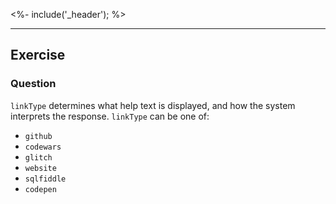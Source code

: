<%- include('_header'); %>

---
## Exercise
### Question
`linkType` determines what help text is displayed, and how the system interprets the response. `linkType` can be one of:
- `github`
- `codewars`
- `glitch`
- `website`
- `sqlfiddle`
- `codepen`
